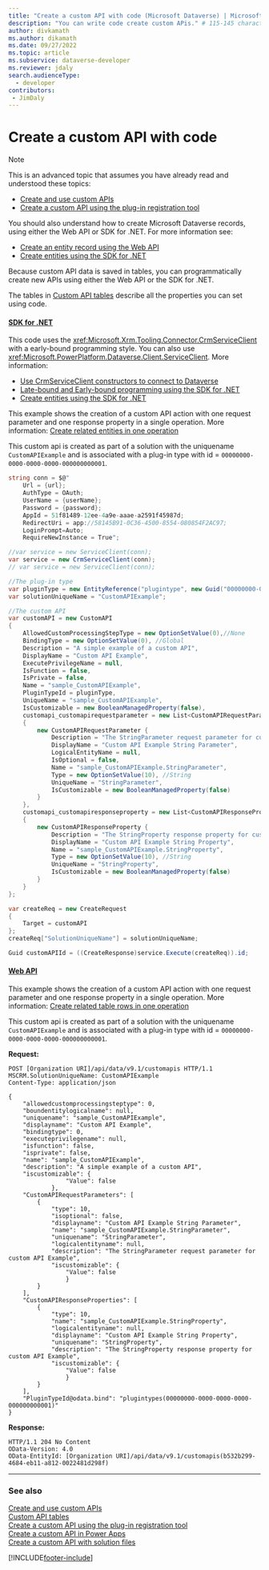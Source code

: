 ```yaml
---
title: "Create a custom API with code (Microsoft Dataverse) | Microsoft Docs" # Intent and product brand in a unique string of 43-59 chars including spaces
description: "You can write code create custom APis." # 115-145 characters including spaces. This abstract displays in the search result.
author: divkamath
ms.author: dikamath
ms.date: 09/27/2022
ms.topic: article
ms.subservice: dataverse-developer
ms.reviewer: jdaly
search.audienceType: 
  - developer
contributors:
 - JimDaly
---
```

# Create a custom API with code

> [!NOTE]
> This is an advanced topic that assumes you have already read and understood these topics:
> - [Create and use custom APIs](custom-api.md)
> - [Create a custom API using the plug-in registration tool](create-custom-api-prt.md)
>
> You should also understand how to create Microsoft Dataverse records, using either the Web API or SDK for .NET. For more information see:
> - [Create an entity record using the Web API](webapi/create-entity-web-api.md)
> - [Create entities using the SDK for .NET](org-service/entity-operations-create.md)

Because custom API data is saved in tables, you can programmatically create new APIs using either the Web API or the SDK for .NET.

The tables in [Custom API tables](custom-api-tables.md) describe all the properties you can set using code.

#### [SDK for .NET](#tab/sdk)

This code uses the <xref:Microsoft.Xrm.Tooling.Connector.CrmServiceClient> with a early-bound programming style. You can also use <xref:Microsoft.PowerPlatform.Dataverse.Client.ServiceClient>. More information:

- [Use CrmServiceClient constructors to connect to Dataverse](xrm-tooling/use-crmserviceclient-constructors-connect.md)
- [Late-bound and Early-bound programming using the SDK for .NET](org-service/early-bound-programming.md)
- [Create entities using the SDK for .NET](org-service/entity-operations-create.md)

This example shows the creation of a custom API action with one request parameter and one response property in a single operation. More information: [Create related entities in one operation](org-service/entity-operations-create.md#create-related-entities-in-one-operation)

This custom api is created as part of a solution with the uniquename `CustomAPIExample` and is associated with a plug-in type with id = `00000000-0000-0000-0000-000000000001`.

```csharp
string conn = $@"
    Url = {url};
    AuthType = OAuth;
    UserName = {userName};
    Password = {password};
    AppId = 51f81489-12ee-4a9e-aaae-a2591f45987d;
    RedirectUri = app://58145B91-0C36-4500-8554-080854F2AC97;
    LoginPrompt=Auto;
    RequireNewInstance = True";

//var service = new ServiceClient(conn);
var service = new CrmServiceClient(conn);
// var service = new ServiceClient(conn);

//The plug-in type
var pluginType = new EntityReference("plugintype", new Guid("00000000-0000-0000-0000-000000000001"));
var solutionUniqueName = "CustomAPIExample";

//The custom API
var customAPI = new CustomAPI
{
    AllowedCustomProcessingStepType = new OptionSetValue(0),//None
    BindingType = new OptionSetValue(0), //Global
    Description = "A simple example of a custom API",
    DisplayName = "Custom API Example",
    ExecutePrivilegeName = null,
    IsFunction = false,
    IsPrivate = false,
    Name = "sample_CustomAPIExample",
    PluginTypeId = pluginType,
    UniqueName = "sample_CustomAPIExample",
    IsCustomizable = new BooleanManagedProperty(false),
    customapi_customapirequestparameter = new List<CustomAPIRequestParameter>()
    {
        new CustomAPIRequestParameter {
            Description = "The StringParameter request parameter for custom API Example",
            DisplayName = "Custom API Example String Parameter",
            LogicalEntityName = null,
            IsOptional = false,
            Name = "sample_CustomAPIExample.StringParameter",
            Type = new OptionSetValue(10), //String
            UniqueName = "StringParameter",
            IsCustomizable = new BooleanManagedProperty(false)
        }
    },
    customapi_customapiresponseproperty = new List<CustomAPIResponseProperty>()
    {
        new CustomAPIResponseProperty {
            Description = "The StringProperty response property for custom API Example",
            DisplayName = "Custom API Example String Property",
            Name = "sample_CustomAPIExample.StringProperty",
            Type = new OptionSetValue(10), //String
            UniqueName = "StringProperty",
            IsCustomizable = new BooleanManagedProperty(false)
        }
    }
};

var createReq = new CreateRequest
{
    Target = customAPI
};
createReq["SolutionUniqueName"] = solutionUniqueName;

Guid customAPIId = ((CreateResponse)service.Execute(createReq)).id;
```

#### [Web API](#tab/webapi)

This example shows the creation of a custom API action with one request parameter and one response property in a single operation. More information: [Create related table rows in one operation](webapi/create-entity-web-api.md#create-related-table-rows-in-one-operation)

This custom api is created as part of a solution with the uniquename `CustomAPIExample` and is associated with a plug-in type with id = `00000000-0000-0000-0000-000000000001`.

**Request:**

```http
POST [Organization URI]/api/data/v9.1/customapis HTTP/1.1
MSCRM.SolutionUniqueName: CustomAPIExample
Content-Type: application/json

{
    "allowedcustomprocessingsteptype": 0,
    "boundentitylogicalname": null,
    "uniquename": "sample_CustomAPIExample",
    "displayname": "Custom API Example",
    "bindingtype": 0,
    "executeprivilegename": null,
    "isfunction": false,
    "isprivate": false,
    "name": "sample_CustomAPIExample",
    "description": "A simple example of a custom API",
    "iscustomizable": {
                "Value": false
            },
    "CustomAPIRequestParameters": [
        {
            "type": 10,
            "isoptional": false,
            "displayname": "Custom API Example String Parameter",
            "name": "sample_CustomAPIExample.StringParameter",
            "uniquename": "StringParameter",
            "logicalentityname": null,
            "description": "The StringParameter request parameter for custom API Example",
            "iscustomizable": {
                "Value": false
                }
        }
    ],
    "CustomAPIResponseProperties": [
        {
            "type": 10,
            "name": "sample_CustomAPIExample.StringProperty",
            "logicalentityname": null,
            "displayname": "Custom API Example String Property",
            "uniquename": "StringProperty",
            "description": "The StringProperty response property for custom API Example",
            "iscustomizable": {
                "Value": false
                }
        }
    ],
    "PluginTypeId@odata.bind": "plugintypes(00000000-0000-0000-0000-000000000001)"
}
```

**Response:**

```http
HTTP/1.1 204 No Content
OData-Version: 4.0
OData-EntityId: [Organization URI]/api/data/v9.1/customapis(b532b299-4684-eb11-a812-0022481d298f)
```

---

### See also

[Create and use custom APIs](custom-api.md)<br/>
[Custom API tables](custom-api-tables.md)<br/>
[Create a custom API using the plug-in registration tool](create-custom-api-prt.md)<br/>
[Create a custom API in Power Apps](create-custom-api-maker-portal.md)<br/>
[Create a custom API with solution files](create-custom-api-solution.md)<br/>

[!INCLUDE[footer-include](../../includes/footer-banner.md)]
